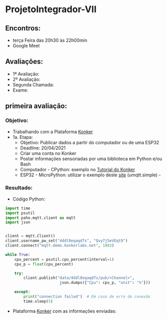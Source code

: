 # ProjetoIntegrador-VII
## Encontros:
* terça Feira das 20h30 às 22h00min
* Google Meet

## Avaliações:
* 1ª Avaliação:
* 2º Avaliação:
* Segunda Chamada:
* Exame:

## primeira avaliação:
 ### Objetivo:
 * Trabalhando com a Plataforma [Konker](http://www.konkerlabs.com/)
  * 1a. Etapa: 
    * Objetivo: Publicar dados a partir do computador ou de uma ESP32
    * Deadline: 20/04/2021
    * Criar uma conta no Konker
    * Postar informações sensoriadas por uma biblioteca em Python e/ou Bash
    * Computador - CPython: exemplo no [Tutorial do Konker](https://konker.atlassian.net/wiki/spaces/DEV/pages/28180518/Guia+de+Uso+da+Plataforma+Konker)
    * ESP32 - MicroPython: utilizar o exemplo deste [site](https://mjrobot.org/2018/06/13/iot-feito-facil-esp-micropython-mqtt-thingspeak/) (umqtt.simple) - 
 
 ### Resultado:
* Código Python:
~~~python
import time
import psutil
import paho.mqtt.client as mqtt
import json


client = mqtt.Client()
client.username_pw_set("4ddl8eqaqd7s", "Qvy7j5eVEqt9")
client.connect("mqtt.demo.konkerlabs.net", 1883)

while True:
    cpu_percent = psutil.cpu_percent(interval=1)
    cpu_p = float(cpu_percent)

    try:
        client.publish("data/4ddl8eqaqd7s/pub/<Channel>",
                        json.dumps({"Cpu": cpu_p, "unit": "%"}))

    except:
        print("connection failed")  # Em caso de erro de conexão
        time.sleep(5)
~~~
*  Plataforma [Konker](https://demo.konkerlabs.net/registry/devices/p1ck2t84@p1ck2t84/15271e9a-d7f4-40a4-906d-cc546a124b41/events) com as informações enviadas:

